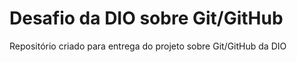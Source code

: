 # Desafio da DIO sobre Git/GitHub
Repositório criado para entrega do projeto sobre Git/GitHub da DIO
